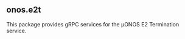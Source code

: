 <!--
SPDX-FileCopyrightText: 2020-present Open Networking Foundation <info@opennetworking.org>
SPDX-License-Identifier: Apache-2.0
-->
## onos.e2t

This package provides gRPC services for the µONOS E2 Termination service.
